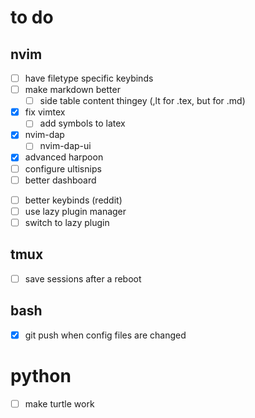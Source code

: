 # to do 

## nvim
- [ ] have filetype specific keybinds
- [ ] make markdown better
    - [ ] side table content thingey (,lt for .tex, but for .md)
- [x] fix vimtex
    - [ ] add symbols to latex
- [x] nvim-dap
    - [ ] nvim-dap-ui  
- [x] advanced harpoon
- [ ] configure ultisnips
- [ ] better dashboard
<!-- - [ ] fix fterm, use something else, need it on the side -->
- [ ] better keybinds (reddit)
- [ ] use lazy plugin manager
- [ ] switch to lazy plugin

## tmux
- [ ] save sessions after a reboot

## bash
- [x] git push when config files are changed

# python
- [ ] make turtle work
